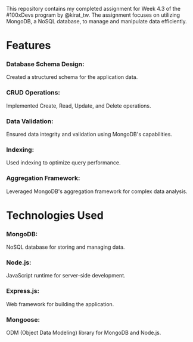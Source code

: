 This repository contains my completed assignment for Week 4.3 of the #100xDevs program by @kirat_tw. The assignment focuses on utilizing MongoDB, a NoSQL database, to manage and manipulate data efficiently.

# Features
### Database Schema Design: 
Created a structured schema for the application data.
### CRUD Operations: 
Implemented Create, Read, Update, and Delete operations.

### Data Validation: 
Ensured data integrity and validation using MongoDB's capabilities.

### Indexing: 
Used indexing to optimize query performance.

### Aggregation Framework: 
Leveraged MongoDB's aggregation framework for complex data analysis.

# Technologies Used

### MongoDB: 
NoSQL database for storing and managing data.

### Node.js: 
JavaScript runtime for server-side development.

### Express.js: 
Web framework for building the application.

### Mongoose: 
ODM (Object Data Modeling) library for MongoDB and Node.js.
